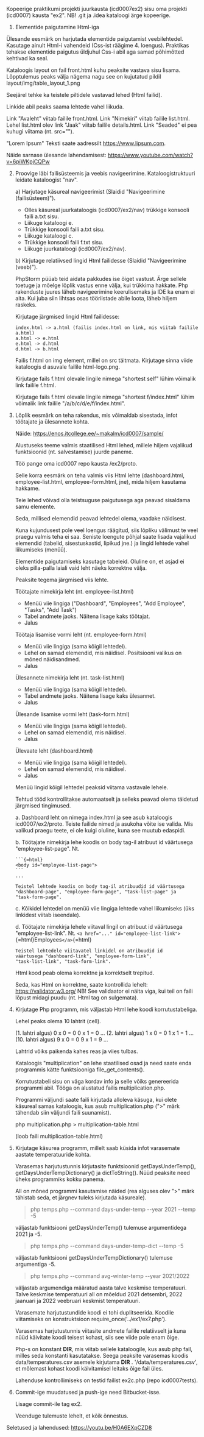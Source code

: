 Kopeerige praktikumi projekti juurkausta (icd0007ex2) sisu oma
projekti (icd0007) kausta "ex2". NB! .git ja .idea kataloogi ärge
kopeerige.

1.  Elementide paigutamine Html-iga

Ülesande eesmärk on harjutada elementide paigutamist veebilehtedel.
Kasutage ainult Html-i vahendeid (Css-ist räägime 4. loengus). Praktikas
tehakse elementide paigutus üldjuhul Css-i abil aga samad põhimõtted
kehtivad ka seal.

Kataloogis layout on fail front.html kuhu peaksite vastava sisu lisama.
Lõpptulemus peaks välja nägema nagu see on kujutatud pildil
layout/img/table_layout_1.png

Seejärel tehke ka teistele piltidele vastavad lehed (Html failid).

Linkide abil peaks saama lehtede vahel liikuda.

Link "Avaleht" viitab failile front.html. Link "Nimekiri" viitab failile
list.html. Lehel list.html olev link "Jaak" viitab failile details.html.
Link "Seaded" ei pea kuhugi viitama (nt. src="").

"Lorem Ipsum" Teksti saate aadressilt https://www.lipsum.com.

Näide sarnase ülesande lahendamisest:
https://www.youtube.com/watch?v=6piWKpjCQPw

2.  Proovige läbi failisüsteemis ja veebis navigeerimine.
    Kataloogistruktuuri leidate kataloogist "nav".

    a)  Harjutage käsureal navigeerimist (Slaidid "Navigeerimine
        (failisüsteem)").

    -   Olles käsureal juurkataloogis (icd0007/ex2/nav) trükkige
        konsooli faili a.txt sisu.
    -   Liikuge kataloogi e.
    -   Trükkige konsooli faili a.txt sisu.
    -   Liikuge kataloogi c.
    -   Trükkige konsooli faili f.txt sisu.
    -   Liikuge juurkataloogi (icd0007/ex2/nav).

    b)  Kirjutage relatiivsed lingid Html failidesse (Slaidid
        "Navigeerimine (veeb)").

    PhpStorm püüab teid aidata pakkudes ise õiget vastust. Ärge sellele
    toetuge ja mõelge lõplik vastus enne välja, kui trükkima hakkate.
    Php rakenduste juures läheb navigeerimine keerulisemaks ja IDE ka
    enam ei aita. Kui juba siin lihtsas osas tööriistade abile loota,
    läheb hiljem raskeks.

    Kirjutage järgmised lingid Html failidesse:

        index.html -> a.html (failis index.html on link, mis viitab failile a.html)
        a.html -> e.html
        e.html -> d.html
        d.html -> b.html

    Failis f.html on img element, millel on src täitmata. Kirjutage
    sinna viide kataloogis d asuvale failile html-logo.png.

    Kirjutage fails f.html olevale lingile nimega "shortest self" lühim
    võimalik link failile f.html.

    Kirjutage fails f.html olevale lingile nimega "shortest
    f/index.html" lühim võimalik link failile "/a/b/c/d/e/f/index.html".

3.  Lõplik eesmärk on teha rakendus, mis võimaldab sisestada, infot
    töötajate ja ülesannete kohta.

    Näide: https://enos.itcollege.ee/~makalm/icd0007/sample/

    Alustuseks teeme valmis staatilised Html lehed, millele hiljem
    vajalikud funktsioonid (nt. salvestamise) juurde paneme.

    Töö pange oma icd0007 repo kausta /ex2/proto.

    Selle korra eesmärk on teha valmis viis Html lehte (dashboard.html,
    employee-list.html, employee-form.html, jne), mida hiljem kasutama
    hakkame.

    Teie lehed võivad olla teistsuguse paigutusega aga peavad sisaldama
    samu elemente.

    Seda, millised elemendid peavad lehtedel olema, vaadake näidisest.

    Kuna kujundusest pole veel loengus räägitud, siis lõpliku välimust
    te veel praegu valmis teha ei saa. Seniste loengute põhjal saate
    lisada vajalikud elemendid (tabelid, sisestuskastid, lipikud jne.)
    ja lingid lehtede vahel liikumiseks (menüü).

    Elementide paigutamiseks kasutage tabeleid. Oluline on, et asjad ei
    oleks pilla-palla laiali vaid leht näeks korrektne välja.

    Peaksite tegema järgmised viis lehte.

    Töötajate nimekirja leht (nt. employee-list.html)

    -   Menüü viie lingiga ("Dashboard", "Employees", "Add Employee",
        "Tasks", "Add Task")
    -   Tabel andmete jaoks. Näitena lisage kaks töötajat.
    -   Jalus

    Töötaja lisamise vormi leht (nt. employee-form.html)

    -   Menüü viie lingiga (sama kõigil lehtedel).
    -   Lehel on samad elemendid, mis näidisel. Positsiooni valikus on
        mõned näidisandmed.
    -   Jalus

    Ülesannete nimekirja leht (nt. task-list.html)

    -   Menüü viie lingiga (sama kõigil lehtedel).
    -   Tabel andmete jaoks. Näitena lisage kaks ülesannet.
    -   Jalus

    Ülesande lisamise vormi leht (task-form.html)

    -   Menüü viie lingiga (sama kõigil lehtedel).
    -   Lehel on samad elemendid, mis näidisel.
    -   Jalus

    Ülevaate leht (dashboard.html)

    -   Menüü viie lingiga (sama kõigil lehtedel).
    -   Lehel on samad elemendid, mis näidisel.
    -   Jalus

    Menüü lingid kõigil lehtedel peaksid viitama vastavale lehele.

    Tehtud tööd kontrollitakse automaatselt ja selleks peavad olema
    täidetud järgmised tingimused.

    a.  Dashboard leht on nimega index.html ja see asub kataloogis
        icd0007/ex2/proto. Teiste failide nimed ja asukoha võite ise
        valida. Mis valikud praegu teete, ei ole kuigi oluline, kuna see
        muutub edaspidi.

    b.  Töötajate nimekirja lehe koodis on body tag-il atribuut id
        väärtusega "employee-list-page". Nt.

        ```{=html}
        <body id="employee-list-page">
        ```
        ...

        Teistel lehtede koodis on body tag-il atribuudid id väärtusega
        "dashboard-page", "employee-form-page", "task-list-page" ja
        "task-form-page".

    c.  Kõikidel lehtedel on menüü viie lingiga lehtede vahel
        liikumiseks (üks linkidest viitab iseendale).

    d.  Töötajate nimekirja lehele viitaval lingil on atribuut id
        väärtusega "employee-list-link". Nt.
        `<a href="..." id="employee-list-link">`{=html}Employees`</a>`{=html}

        Teistel lehtedele viitavatel linkidel on atribuudid id
        väärtusega "dashboard-link", "employee-form-link",
        "task-list-link", "task-form-link".

    Html kood peab olema korrektne ja korrektselt trepitud.

    Seda, kas Html on korrektne, saate kontrollida lehelt:
    https://validator.w3.org/ NB! See validaator ei näita viga, kui teil
    on faili lõpust midagi puudu (nt. Html tag on sulgemata).

4.  Kirjutage Php programm, mis väljastab Html lehe koodi
    korrutustabeliga.

    Lehel peaks olema 10 lahtrit (cell).

    (1. lahtri algus) 0 x 0 = 0 0 x 1 = 0 ... (2. lahtri algus) 1 x 0 =
    0 1 x 1 = 1 ... (10. lahtri algus) 9 x 0 = 0 9 x 1 = 9 ...

    Lahtrid võiks paikenda kahes reas ja viies tulbas.

    Kataloogis "multiplication" on lehe staatilised osad ja need saate
    enda programmis kätte funktsiooniga file_get_contents().

    Korrutustabeli sisu on väga kordav info ja selle võiks genereerida
    programmi abil. Tööga on alustatud failis multiplication.php.

    Programmi väljundi saate faili kirjutada alloleva käsuga, kui olete
    käsureal samas kataloogis, kus asub multiplication.php ("\>" märk
    tähendab siin väljundi faili suunamist).

    php multiplication.php \> multiplication-table.html

    (loob faili multiplication-table.html)

5.  Kirjutage käsurea programm, millelt saab küsida infot varasemate
    aastate temperatuuride kohta.

    Varasemas harjutustunnis kirjutasite funktsioonid
    getDaysUnderTemp(), getDaysUnderTempDictionary() ja dictToString().
    Nüüd peaksite need üheks programmiks kokku panema.

    All on mõned programmi kasutamise näided (rea alguses olev "\>" märk
    tähistab seda, et järgnev tuleks kirjutada käsureale).

    > php temps.php --command days-under-temp --year 2021 --temp -5

    väljastab funktsiooni getDaysUnderTemp() tulemuse argumentidega 2021
    ja -5.

    > php temps.php --command days-under-temp-dict --temp -5

    väljastab funktsiooni getDaysUnderTempDictionary() tulemuse
    argumentiga -5.

    > php temps.php --command avg-winter-temp --year 2021/2022

    väljastab argumendiga määratud aasta talve keskmise temperatuuri.
    Talve keskmise temperatuuri all on mõeldud 2021 detsembri, 2022
    jaanuari ja 2022 veebruari keskmist temperatuuri.

    Varasemate harjutustundide koodi ei tohi duplitseerida. Koodile
    viitamiseks on konstruktsioon require_once('../ex1/ex7.php').

    Varasemas harjutustunnis viitasite andmete failile relatiivselt ja
    kuna nüüd käivitate koodi teisest kohast, siis see viide pole enam
    õige.

    Php-s on konstant **DIR**, mis viitab sellele kataloogile, kus asub
    php fail, milles seda konstanti kasutatakse. Seega peaksite
    varasemas koodis data/temperatures.csv asemele kirjutama **DIR** .
    '/data/temperatures.csv', et mõlemast kohast koodi käivitamisel
    leitaks õige fail üles.

    Lahenduse kontrollimiseks on testid failist ex2c.php (repo
    icd0007tests).

6.  Commit-ige muudatused ja push-ige need Bitbucket-isse.

    Lisage commit-ile tag ex2.

    Veenduge tulemuste lehelt, et kõik õnnestus.

Seletused ja lahendused: https://youtu.be/H0A6EXpCZD8
